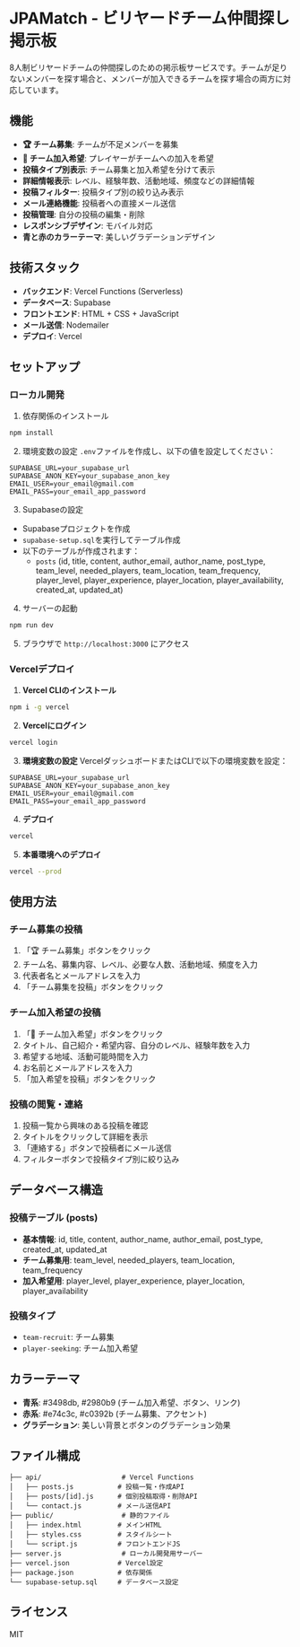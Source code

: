 # JPAMatch - ビリヤードチーム仲間探し掲示板

8人制ビリヤードチームの仲間探しのための掲示板サービスです。チームが足りないメンバーを探す場合と、メンバーが加入できるチームを探す場合の両方に対応しています。

## 機能

- **🏆 チーム募集**: チームが不足メンバーを募集
- **👤 チーム加入希望**: プレイヤーがチームへの加入を希望
- **投稿タイプ別表示**: チーム募集と加入希望を分けて表示
- **詳細情報表示**: レベル、経験年数、活動地域、頻度などの詳細情報
- **投稿フィルター**: 投稿タイプ別の絞り込み表示
- **メール連絡機能**: 投稿者への直接メール送信
- **投稿管理**: 自分の投稿の編集・削除
- **レスポンシブデザイン**: モバイル対応
- **青と赤のカラーテーマ**: 美しいグラデーションデザイン

## 技術スタック

- **バックエンド**: Vercel Functions (Serverless)
- **データベース**: Supabase
- **フロントエンド**: HTML + CSS + JavaScript
- **メール送信**: Nodemailer
- **デプロイ**: Vercel

## セットアップ

### ローカル開発

1. 依存関係のインストール
```bash
npm install
```

2. 環境変数の設定
`.env`ファイルを作成し、以下の値を設定してください：
```
SUPABASE_URL=your_supabase_url
SUPABASE_ANON_KEY=your_supabase_anon_key
EMAIL_USER=your_email@gmail.com
EMAIL_PASS=your_email_app_password
```

3. Supabaseの設定
- Supabaseプロジェクトを作成
- `supabase-setup.sql`を実行してテーブル作成
- 以下のテーブルが作成されます：
  - `posts` (id, title, content, author_email, author_name, post_type, team_level, needed_players, team_location, team_frequency, player_level, player_experience, player_location, player_availability, created_at, updated_at)

4. サーバーの起動
```bash
npm run dev
```

5. ブラウザで `http://localhost:3000` にアクセス

### Vercelデプロイ

1. **Vercel CLIのインストール**
```bash
npm i -g vercel
```

2. **Vercelにログイン**
```bash
vercel login
```

3. **環境変数の設定**
VercelダッシュボードまたはCLIで以下の環境変数を設定：
```
SUPABASE_URL=your_supabase_url
SUPABASE_ANON_KEY=your_supabase_anon_key
EMAIL_USER=your_email@gmail.com
EMAIL_PASS=your_email_app_password
```

4. **デプロイ**
```bash
vercel
```

5. **本番環境へのデプロイ**
```bash
vercel --prod
```

## 使用方法

### チーム募集の投稿
1. 「🏆 チーム募集」ボタンをクリック
2. チーム名、募集内容、レベル、必要な人数、活動地域、頻度を入力
3. 代表者名とメールアドレスを入力
4. 「チーム募集を投稿」ボタンをクリック

### チーム加入希望の投稿
1. 「👤 チーム加入希望」ボタンをクリック
2. タイトル、自己紹介・希望内容、自分のレベル、経験年数を入力
3. 希望する地域、活動可能時間を入力
4. お名前とメールアドレスを入力
5. 「加入希望を投稿」ボタンをクリック

### 投稿の閲覧・連絡
1. 投稿一覧から興味のある投稿を確認
2. タイトルをクリックして詳細を表示
3. 「連絡する」ボタンで投稿者にメール送信
4. フィルターボタンで投稿タイプ別に絞り込み

## データベース構造

### 投稿テーブル (posts)
- **基本情報**: id, title, content, author_name, author_email, post_type, created_at, updated_at
- **チーム募集用**: team_level, needed_players, team_location, team_frequency
- **加入希望用**: player_level, player_experience, player_location, player_availability

### 投稿タイプ
- `team-recruit`: チーム募集
- `player-seeking`: チーム加入希望

## カラーテーマ

- **青系**: #3498db, #2980b9 (チーム加入希望、ボタン、リンク)
- **赤系**: #e74c3c, #c0392b (チーム募集、アクセント)
- **グラデーション**: 美しい背景とボタンのグラデーション効果

## ファイル構成

```
├── api/                    # Vercel Functions
│   ├── posts.js           # 投稿一覧・作成API
│   ├── posts/[id].js      # 個別投稿取得・削除API
│   └── contact.js         # メール送信API
├── public/                 # 静的ファイル
│   ├── index.html         # メインHTML
│   ├── styles.css         # スタイルシート
│   └── script.js          # フロントエンドJS
├── server.js               # ローカル開発用サーバー
├── vercel.json            # Vercel設定
├── package.json           # 依存関係
└── supabase-setup.sql     # データベース設定
```

## ライセンス

MIT

